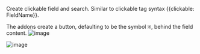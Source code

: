 Create clickable field and search. Similar to clickable tag syntax {{clickable: FieldName}}. 

The addons create a button, defaulting to be the symbol `※`, behind the field content. 
![image](https://user-images.githubusercontent.com/56506156/155198117-84b1a269-f99b-43d9-8d46-b14fc3c53ce3.png)

![image](https://user-images.githubusercontent.com/56506156/155198172-fd4fbbc1-39f0-433a-8c4d-e783ce1fb19a.png)

